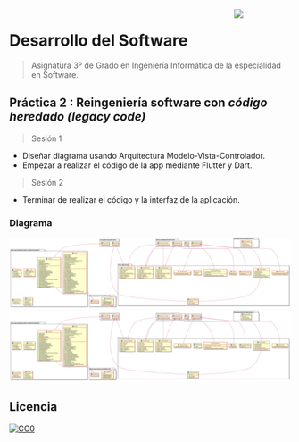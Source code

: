 <img src="https://secretariageneral.ugr.es/pages/ivc/descarga/_img/vertical/ugrmarca01color_2/!/download" align="right" width="20%" />

# Desarrollo del Software
> Asignatura 3º de Grado en Ingeniería Informática de la especialidad en Software.

## Práctica 2 : Reingeniería software con *código heredado (legacy code)*

> Sesión 1

- Diseñar diagrama usando Arquitectura Modelo-Vista-Controlador.
- Empezar a realizar el código de la app mediante Flutter y Dart.

> Sesión 2

- Terminar de realizar el código y la interfaz de la aplicación.

### Diagrama
![Diagrama](./assets/svg/diagrama.svg)
<img src="./assets/svg/diagrama.svg">

## Licencia
[![CC0](https://licensebuttons.net/l/by-nc-nd/4.0/88x31.png)](http://creativecommons.org/licenses/by-nc-nd/4.0/)
